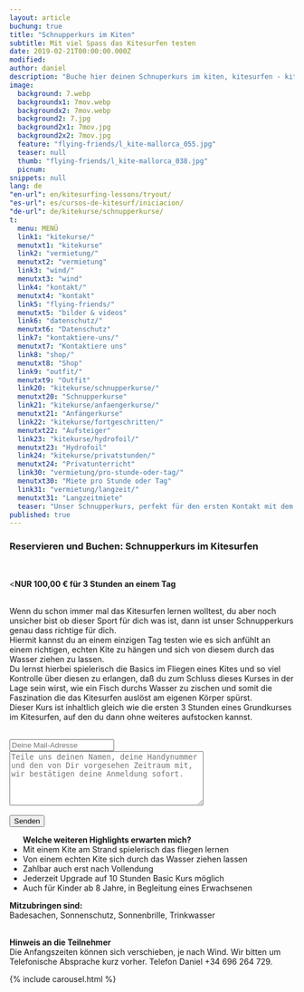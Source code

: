 ```yaml
---
layout: article
buchung: true
title: "Schnupperkurs im Kiten"
subtitle: Mit viel Spass das Kitesurfen testen
date: 2019-02-21T00:00:00.000Z
modified: 
author: daniel
description: "Buche hier deinen Schnuperkurs im kiten, kitesurfen - kiteboarden und teste einen Tag lang mit deutsche Lehrer bei viel Spaß diesen faszinierenden Wassersport"
image: 
  background: 7.webp
  backgroundx1: 7mov.webp
  backgroundx2: 7mov.webp
  background2: 7.jpg
  background2x1: 7mov.jpg
  background2x2: 7mov.jpg
  feature: "flying-friends/l_kite-mallorca_055.jpg"
  teaser: null
  thumb: "flying-friends/l_kite-mallorca_038.jpg"
  picnum: 
snippets: null
lang: de
"en-url": en/kitesurfing-lessons/tryout/
"es-url": es/cursos-de-kitesurf/iniciacion/
"de-url": de/kitekurse/schnupperkurse/
t: 
  menu: MENÜ
  link1: "kitekurse/"
  menutxt1: "kitekurse"
  link2: "vermietung/"
  menutxt2: "vermietung"
  link3: "wind/"
  menutxt3: "wind"
  link4: "kontakt/"
  menutxt4: "kontakt"
  link5: "flying-friends/"
  menutxt5: "bilder & videos"
  link6: "datenschutz/"
  menutxt6: "Datenschutz"
  link7: "kontaktiere-uns/"
  menutxt7: "Kontaktiere uns"
  link8: "shop/"
  menutxt8: "Shop"
  link9: "outfit/"
  menutxt9: "Outfit"
  link20: "kitekurse/schnupperkurse/"
  menutxt20: "Schnupperkurse"
  link21: "kitekurse/anfaengerkurse/"
  menutxt21: "Anfängerkurse"
  link22: "kitekurse/fortgeschritten/"
  menutxt22: "Aufsteiger"
  link23: "kitekurse/hydrofoil/"
  menutxt23: "Hydrofoil"
  link24: "kitekurse/privatstunden/"
  menutxt24: "Privatunterricht"
  link30: "vermietung/pro-stunde-oder-tag/"
  menutxt30: "Miete pro Stunde oder Tag"
  link31: "vermietung/langzeit/"
  menutxt31: "Langzeitmiete"
  teaser: "Unser Schnupperkurs, perfekt für den ersten Kontakt mit dem Kitesurf"
published: true
---
```


<div id="bookingKitContainer"></div>
<script src="https://eu5.bookingkit.de/bkscript.js.php?cw=a03e5048263685b2ea6fd19deb2b34a8&e=3615f83ea415c3fbec86b9877a5050aa"></script>
<noscript>
<h3>Reservieren und Buchen: Schnupperkurs im Kitesurfen</h3>
<br>
 
<<strong>NUR 100,00 € für 3 Stunden an einem Tag</strong><br><br>

Wenn du schon immer mal das Kitesurfen lernen wolltest, du aber noch unsicher bist ob dieser Sport für dich was ist, dann ist unser Schnupperkurs genau dass richtige für dich.<br>
Hiermit kannst du an einem einzigen Tag testen wie es sich anfühlt an einem richtigen, echten Kite zu hängen und sich von diesem durch das Wasser ziehen zu lassen.<br>
Du lernst hierbei spielerisch die Basics im Fliegen eines Kites und so viel Kontrolle über diesen zu erlangen, daß du zum Schluss dieses Kurses in der Lage sein wirst, wie ein Fisch durchs Wasser zu zischen und somit die Faszination die das Kitesurfen auslöst am eigenen Körper spürst.<br>
Dieser Kurs ist inhaltlich gleich wie die ersten 3 Stunden eines Grundkurses im Kitesurfen, auf den du dann ohne weiteres aufstocken kannst.<br><br>

<div class="item">
<form method="POST" action="https://formspree.io/team@kite-mallorca.com">
  <input type="email" name="_replyto" placeholder="Deine Mail-Adresse" required>
  <input type="hidden" name="_subject" value="Reservierungsanfrage für einen Schnupperkurs">
  <textarea name="body" cols="40" rows="6" placeholder="Teile uns deinen Namen, deine Handynummer und den von Dir vorgesehen Zeitraum mit, wir bestätigen deine Anmeldung sofort."></textarea>
  <span></span><br><br>
  <input type="hidden" name="_next" value="{{ site.url }}/de/danke">
  <input type="submit" value="Senden">
</form>
<ul title="Weitere Highlights bei diesem Kurs"><strong>Welche weiteren Highlights erwarten mich?</strong>
  <li>Mit einem Kite am Strand spielerisch das fliegen lernen</li>
  <li>Von einem echten Kite sich durch das Wasser ziehen lassen</li>
  <li>Zahlbar auch erst nach Vollendung</li>
  <li>Jederzeit Upgrade auf 10 Stunden Basic Kurs möglich</li>
  <li>Auch für Kinder ab 8 Jahre, in Begleitung eines Erwachsenen</li>
</ul>
<span><strong>Mitzubringen sind:</strong><br>
Badesachen, Sonnenschutz, Sonnenbrille, Trinkwasser</span><br><br>

<span><strong>Hinweis an die Teilnehmer</strong><br>
Die Anfangszeiten können sich verschieben, je nach Wind. Wir bitten um Telefonische Absprache kurz vorher. Telefon Daniel +34 696 264 729.</span>
</div>

{% include carousel.html %}

</noscript>